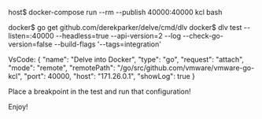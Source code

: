 host$ docker-compose run --rm --publish 40000:40000 kcl bash

docker$ go get github.com/derekparker/delve/cmd/dlv
docker$ dlv test --listen=:40000 --headless=true --api-version=2 --log --check-go-version=false --build-flags '--tags=integration'

VsCode:
        {
            "name": "Delve into Docker",
            "type": "go",
            "request": "attach",
            "mode": "remote",
            "remotePath": "/go/src/github.com/vmware/vmware-go-kcl",
            "port": 40000,
            "host": "171.26.0.1",
            "showLog": true
      }

Place a breakpoint in the test and run that configuration!

Enjoy!
